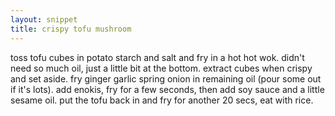 ```yaml
---
layout: snippet
title: crispy tofu mushroom
---
```


toss tofu cubes in potato starch and salt and fry in a hot hot wok. didn't need so much oil, just a little bit at the bottom. extract cubes when crispy and set aside. fry ginger garlic spring onion in remaining oil (pour some out if it's lots). add enokis, fry for a few seconds, then add soy sauce and a little sesame oil. put the tofu back in and fry for another 20 secs, eat with rice.